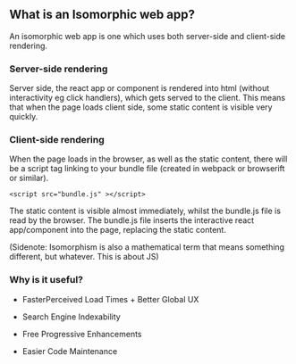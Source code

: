 ## What is an Isomorphic web app?

An isomorphic web app is one which uses both server-side and client-side rendering.

### Server-side rendering

Server side, the react app or component is rendered into html (without interactivity eg click handlers), which gets served to the client. This means that when the page loads client side, some static content is visible very quickly.

### Client-side rendering

When the page loads in the browser, as well as the static content, there will be a script tag linking to your bundle file (created in webpack or browserift or similar).
```
<script src="bundle.js" ></script>
```
The static content is visible almost immediately, whilst the bundle.js file is read by the browser. The bundle.js file inserts the interactive react app/component into the page, replacing the static content.

(Sidenote: Isomorphism is also a mathematical term that means something different, but whatever. This is about JS)

### Why is it useful?

* FasterPerceived Load Times + Better Global UX

* Search Engine Indexability

* Free Progressive Enhancements

* Easier Code Maintenance
